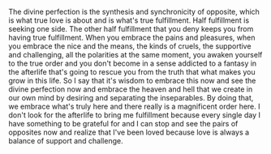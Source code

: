  The divine perfection is the synthesis and synchronicity of opposite, which is what true love is about and is what's true fulfillment. Half fulfillment is seeking one side. The other half fulfillment that you deny keeps you from having true fulfillment. When you embrace the pains and pleasures, when you embrace the nice and the means, the kinds of cruels, the supportive and challenging, all the polarities at the same moment, you awaken yourself to the true order and you don't become in a sense addicted to a fantasy in the afterlife that's going to rescue you from the truth that what makes you grow in this life. So I say that it's wisdom to embrace this now and see the divine perfection now and embrace the heaven and hell that we create in our own mind by desiring and separating the inseparables. By doing that, we embrace what's truly here and there really is a magnificent order here. I don't look for the afterlife to bring me fulfillment because every single day I have something to be grateful for and I can stop and see the pairs of opposites now and realize that I've been loved because love is always a balance of support and challenge.